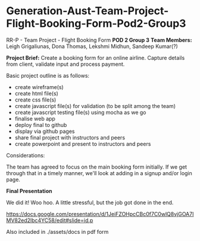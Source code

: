 # Generation-Aust-Team-Project-Flight-Booking-Form-Pod2-Group3
RR-P - Team Project - Flight Booking Form 
**POD 2 Group 3** 
**Team Members:** Leigh Grigaliunas, Dona Thomas, Lekshmi Midhun, Sandeep Kumar(?)

**Project Brief:** Create a booking form for an online airline. Capture details from client, validate input and process payment.

Basic project outline is as follows:  

- create wireframe(s)
- create html file(s)
- create css file(s)
- create javascript file(s) for validation (to be split among the team)
- create javascript testing file(s) using mocha as we go
- finalise web app
- deploy final to github
- display via github pages
- share final project with instructors and peers
- create powerpoint and present to instructors and peers

Considerations:

The team has agreed to focus on the main booking form initially. If we get through that in a timely manner, we'll look at adding in a signup and/or login page.

**Final Presentation**

We did it! Woo hoo. A little stressful, but the job got done in the end. 

https://docs.google.com/presentation/d/1JeiFZOHpcCBc0f7C0wlQ8vjGOA7IMV82ed2lbc4YC58/edit#slide=id.p

Also included in ./assets/docs in pdf form

